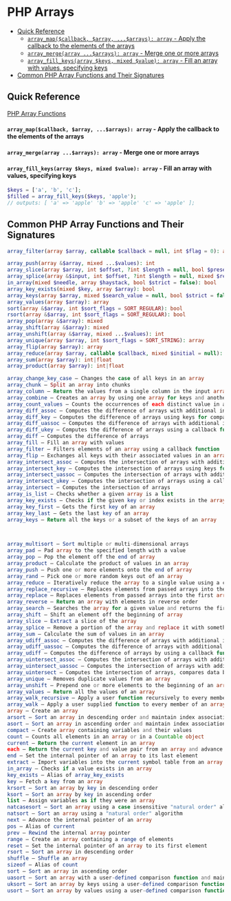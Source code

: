 # PHP Arrays

- [Quick Reference](#quick-reference)
    - [`array_map($callback, $array, ...$arrays): array` - Apply the callback to the elements of the arrays](#array_mapcallback-array-arrays-array---apply-the-callback-to-the-elements-of-the-arrays)
    - [`array_merge(array ...$arrays): array` - Merge one or more arrays](#array_mergearray-arrays-array---merge-one-or-more-arrays)
    - [`array_fill_keys(array $keys, mixed $value): array` - Fill an array with values, specifying keys](#array_fill_keysarray-keys-mixed-value-array---fill-an-array-with-values-specifying-keys)
- [Common PHP Array Functions and Their Signatures](#common-php-array-functions-and-their-signatures)



## Quick Reference

<a href="https://www.php.net/manual/en/ref.array.php" target="blank">PHP Array Functions</a>

#### `array_map($callback, $array, ...$arrays): array` - Apply the callback to the elements of the arrays
#### `array_merge(array ...$arrays): array` - Merge one or more arrays

#### `array_fill_keys(array $keys, mixed $value): array` - Fill an array with values, specifying keys

```php
$keys = ['a', 'b', 'c'];
$filled = array_fill_keys($keys, 'apple');
// outputs: [ 'a' => 'apple' 'b' => 'apple' 'c' => 'apple' ];
```

## Common PHP Array Functions and Their Signatures

```php
array_filter(array $array, callable $callback = null, int $flag = 0): array

array_push(array &$array, mixed ...$values): int
array_slice(array $array, int $offset, ?int $length = null, bool $preserve_keys = false): array
array_splice(array &$input, int $offset, ?int $length = null, mixed $replacement = []): array
in_array(mixed $needle, array $haystack, bool $strict = false): bool
array_key_exists(mixed $key, array $array): bool
array_keys(array $array, mixed $search_value = null, bool $strict = false): array
array_values(array $array): array
sort(array &$array, int $sort_flags = SORT_REGULAR): bool
rsort(array &$array, int $sort_flags = SORT_REGULAR): bool
array_pop(array &$array): mixed
array_shift(array &$array): mixed
array_unshift(array &$array, mixed ...$values): int
array_unique(array $array, int $sort_flags = SORT_STRING): array
array_flip(array $array): array
array_reduce(array $array, callable $callback, mixed $initial = null): mixed
array_sum(array $array): int|float
array_product(array $array): int|float
```





```php
array_change_key_case — Changes the case of all keys in an array
array_chunk — Split an array into chunks
array_column — Return the values from a single column in the input array
array_combine — Creates an array by using one array for keys and another for its values
array_count_values — Counts the occurrences of each distinct value in an array
array_diff_assoc — Computes the difference of arrays with additional index check
array_diff_key — Computes the difference of arrays using keys for comparison
array_diff_uassoc — Computes the difference of arrays with additional index check which is performed by a user supplied callback function
array_diff_ukey — Computes the difference of arrays using a callback function on the keys for comparison
array_diff — Computes the difference of arrays
array_fill — Fill an array with values
array_filter — Filters elements of an array using a callback function
array_flip — Exchanges all keys with their associated values in an array
array_intersect_assoc — Computes the intersection of arrays with additional index check
array_intersect_key — Computes the intersection of arrays using keys for comparison
array_intersect_uassoc — Computes the intersection of arrays with additional index check, compares indexes by a callback function
array_intersect_ukey — Computes the intersection of arrays using a callback function on the keys for comparison
array_intersect — Computes the intersection of arrays
array_is_list — Checks whether a given array is a list
array_key_exists — Checks if the given key or index exists in the array
array_key_first — Gets the first key of an array
array_key_last — Gets the last key of an array
array_keys — Return all the keys or a subset of the keys of an array



array_multisort — Sort multiple or multi-dimensional arrays
array_pad — Pad array to the specified length with a value
array_pop — Pop the element off the end of array
array_product — Calculate the product of values in an array
array_push — Push one or more elements onto the end of array
array_rand — Pick one or more random keys out of an array
array_reduce — Iteratively reduce the array to a single value using a callback function
array_replace_recursive — Replaces elements from passed arrays into the first array recursively
array_replace — Replaces elements from passed arrays into the first array
array_reverse — Return an array with elements in reverse order
array_search — Searches the array for a given value and returns the first corresponding key if successful
array_shift — Shift an element off the beginning of array
array_slice — Extract a slice of the array
array_splice — Remove a portion of the array and replace it with something else
array_sum — Calculate the sum of values in an array
array_udiff_assoc — Computes the difference of arrays with additional index check, compares data by a callback function
array_udiff_uassoc — Computes the difference of arrays with additional index check, compares data and indexes by a callback function
array_udiff — Computes the difference of arrays by using a callback function for data comparison
array_uintersect_assoc — Computes the intersection of arrays with additional index check, compares data by a callback function
array_uintersect_uassoc — Computes the intersection of arrays with additional index check, compares data and indexes by separate callback functions
array_uintersect — Computes the intersection of arrays, compares data by a callback function
array_unique — Removes duplicate values from an array
array_unshift — Prepend one or more elements to the beginning of an array
array_values — Return all the values of an array
array_walk_recursive — Apply a user function recursively to every member of an array
array_walk — Apply a user supplied function to every member of an array
array — Create an array
arsort — Sort an array in descending order and maintain index association
asort — Sort an array in ascending order and maintain index association
compact — Create array containing variables and their values
count — Counts all elements in an array or in a Countable object
current — Return the current element in an array
each — Return the current key and value pair from an array and advance the array cursor
end — Set the internal pointer of an array to its last element
extract — Import variables into the current symbol table from an array
in_array — Checks if a value exists in an array
key_exists — Alias of array_key_exists
key — Fetch a key from an array
krsort — Sort an array by key in descending order
ksort — Sort an array by key in ascending order
list — Assign variables as if they were an array
natcasesort — Sort an array using a case insensitive "natural order" algorithm
natsort — Sort an array using a "natural order" algorithm
next — Advance the internal pointer of an array
pos — Alias of current
prev — Rewind the internal array pointer
range — Create an array containing a range of elements
reset — Set the internal pointer of an array to its first element
rsort — Sort an array in descending order
shuffle — Shuffle an array
sizeof — Alias of count
sort — Sort an array in ascending order
uasort — Sort an array with a user-defined comparison function and maintain index association
uksort — Sort an array by keys using a user-defined comparison function
usort — Sort an array by values using a user-defined comparison function
```